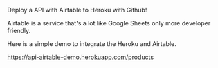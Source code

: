Deploy a API with Airtable to Heroku with Github!

Airtable is a service that's a lot like Google Sheets only more developer friendly.

Here is a simple demo to integrate the Heroku and Airtable.

https://api-airtable-demo.herokuapp.com/products
